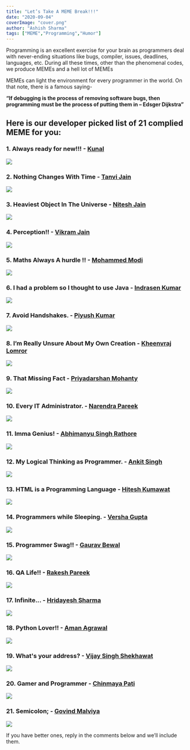 ```yaml
---
title: "Let’s Take A MEME Break!!!"
date: "2020-09-04"
coverImage: "cover.png"
author: "Ashish Sharma"
tags: ["MEME","Programming","Humor"]
---
```


Programming is an excellent exercise for your brain as programmers deal with never-ending situations like bugs, compiler, issues, deadlines, languages, etc. During all these times, other than the phenomenal codes, we produce MEMEs and a hell lot of MEMEs

MEMEs can light the environment for every programmer in the world. On that note, there is a famous saying-

**“If debugging is the process of removing software bugs, then programming must be the process of putting them in – Edsger Dijkstra”**


## Here is our developer picked list of 21 complied MEME for you:

### 1. Always ready for new!!! - [Kunal](/author/kunal/) 

![](1.png) 

### 2. Nothing Changes With Time - [Tanvi Jain](/author/tanvi-jain/)

![](2.png)

### 3. Heaviest Object In The Universe - [Nitesh Jain](/author/nitesh-jain/)

![](3.png)

### 4. Perception!! - [Vikram Jain](/author/vikram-jain/)

![](4.png)

### 5. Maths Always A hurdle !! - [Mohammed Modi](/author/mohammed-modi/)

![](5.jpg)

### 6. I had a problem so I thought to use Java - [Indrasen Kumar](/author/indrasen-kumar/)

![](6.png)

### 7. Avoid Handshakes. - [Piyush Kumar](/author/piyush-kumar/)

![](7.png)

### 8. I’m Really Unsure About My Own Creation - [Kheenvraj Lomror](/author/kheenvraj-lomror/)   

![](8.png)

### 9.  That Missing Fact - [Priyadarshan Mohanty](/author/priyadarshan-mohanty/)

![](9.png)


### 10. Every IT Administrator. - [Narendra Pareek](/author/narendra-pareek/)

![](10.png)

### 11. Imma Genius! - [Abhimanyu Singh Rathore](/author/abhimanyu-singh-rathore/)

![](11.png)

### 12. My Logical Thinking as Programmer​​​. - [Ankit Singh](/author/ankit-singh/)

![](12.png)

### 13. HTML is a Programming Language - [Hitesh Kumawat](/author/hitesh-kumawat/)

![](13.png)

### 14. Programmers while Sleeping​. - [Versha Gupta](/author/versha-gupta/)

![](14.png)

### 15. Programmer Swag!! - [Gaurav Bewal](/author/gaurav-bewal/)

![](15.png)

### 16. QA Life!! - [Rakesh Pareek](/author/rakesh-pareek/)

![](16.png)

### 17. Infinite... - [Hridayesh Sharma](/author/hridayesh-sharma/)

![](17.png)

### 18. Python Lover!! - [Aman Agrawal](/author/aman-agrawal/)

![](18.png)

### 19. What's your address? - [Vijay Singh Shekhawat](/author/vijay-singh-shekhawat/)

![](19.png)

### 20. Gamer and Programmer - [Chinmaya Pati](/author/chinmaya-pati/)

![](21.png)

### 21. Semicolon; - [Govind Malviya](/author/govind-malviya/)

![](20.png)

If you have better ones, reply in the comments below and we’ll include them.
